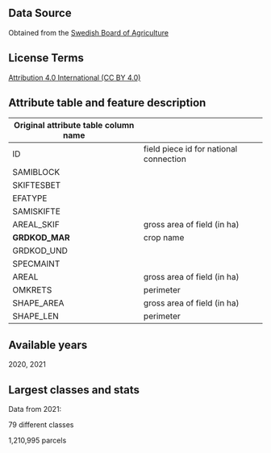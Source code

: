 ## Data Source
Obtained from the [Swedish Board of Agriculture](https://djur.jordbruksverket.se/swedishboardofagriculture.4.6621c2fb1231eb917e680002462.html)
## License Terms
[Attribution 4.0 International (CC BY 4.0) ](https://creativecommons.org/licenses/by/4.0/)

## Attribute table and feature description
| Original attribute table column name |                                       |
| ------------------------------------ |---------------------------------------|
| ID                                   | field piece id for national connection|
| SAMIBLOCK                            |                                       |
| SKIFTESBET                           |                                       |
| EFATYPE                              |                                       |
| SAMISKIFTE                           |                                       |
| AREAL_SKIF                           | gross area of field (in ha)           |
| **GRDKOD_MAR**                       | crop name                             |
| GRDKOD_UND                           |                                       |
| SPECMAINT                            |                                       |
| AREAL                                | gross area of field (in ha)           |
| OMKRETS                              | perimeter                             |
| SHAPE_AREA                           | gross area of field (in ha)           |
| SHAPE_LEN                            | perimeter                             |

## Available years
2020, 2021

## Largest classes and stats
Data from 2021:

79 different classes

1,210,995 parcels
